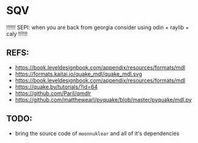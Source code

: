 # SQV

!!!!!!
SEPI: when you are back from georgia
consider using odin + raylib + caly
!!!!!!

## REFS:

- https://book.leveldesignbook.com/appendix/resources/formats/mdl
- https://formats.kaitai.io/quake_mdl/quake_mdl.svg
- https://book.leveldesignbook.com/appendix/resources/formats/mdl
- https://quake.by/tutorials/?id=64
- https://github.com/Paril/qmdlr
- https://github.com/matthewearl/pyquake/blob/master/pyquake/mdl.py

## TODO:

- bring the source code of `moonnuklear` and all of it's dependencies
